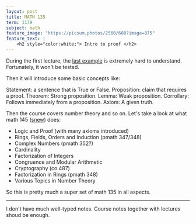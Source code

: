 ```yaml
---
layout: post
title: MATH 135
term: 1179
subject: math
feature_image: "https://picsum.photos/2560/600?image=875"
feature_text: |
    <h2 style="color:white;"> Intro to proof </h2>
---
```


During the first lecture, the [last example](https://en.wikipedia.org/wiki/Theorem_on_friends_and_strangers) is extremely hard to understand. Fortunately, it won't be tested.

Then it will introduce some basic concepts like:

>
Statement: a sentence that is True or False.
Proposition: claim that requires a proof.
Theorem: Strong proposition.
Lemma: Weak proposition.
Corrollary: Follows immediately from a proposition.
Axiom: A given truth.

Then the course covers number theory and so on. Let's take a look at what math 145 ([snew](http://www.math.uwaterloo.ca/~snew/)) does:
- Logic and Proof (with many axioms introduced)
- Rings, Fields, Orders and Induction (pmath 347/348)
- Complex Numbers (pmath 352?)
- Cardinality
- Factorization of Integers
- Congruence and Modular Arithmetic
- Cryptography (co 487)
- Factorization in Rings (pmath 348)
- Various Topics in Number Theory

So this is pretty much a super set of math 135 in all aspects.

---

I don't have much well-typed notes. Course notes together with lectures shoud be enough.
